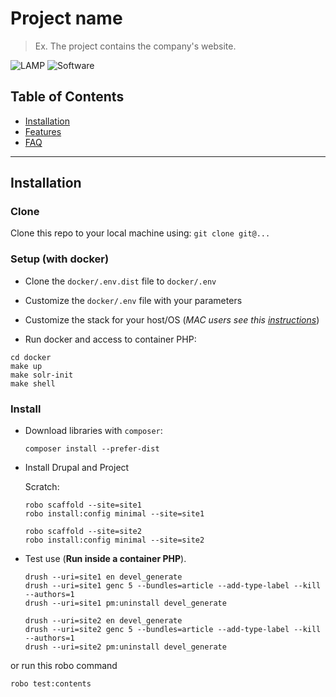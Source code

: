 # Project name

> Ex. The project contains the company's website.

![LAMP](https://img.shields.io/badge/LAMP-Docker-blue)
![Software](https://img.shields.io/badge/Software-Drupal8-blue)

## Table of Contents

- [Installation](#installation)
- [Features](#features)
- [FAQ](#faq)

---

## Installation

### Clone

Clone this repo to your local machine using: `git clone git@...`

### Setup (with docker)

- Clone the `docker/.env.dist` file to `docker/.env`

- Customize the `docker/.env` file with your parameters

- Customize the stack for your host/OS (_MAC users see this [instructions](https://wodby.com/docs/1.0/stacks/drupal/local/#docker-for-mac)_)

- Run docker and access to container PHP:

```shell
cd docker
make up
make solr-init
make shell
```

### Install

- Download libraries with `composer`:

  ```shell
  composer install --prefer-dist
  ```

- Install Drupal and Project

  Scratch:

  ```shell
  robo scaffold --site=site1
  robo install:config minimal --site=site1
  
  robo scaffold --site=site2
  robo install:config minimal --site=site2 
  ```

- Test use (**Run inside a container PHP**).

  ```shell
  drush --uri=site1 en devel_generate
  drush --uri=site1 genc 5 --bundles=article --add-type-label --kill --authors=1
  drush --uri=site1 pm:uninstall devel_generate
  
  drush --uri=site2 en devel_generate
  drush --uri=site2 genc 5 --bundles=article --add-type-label --kill --authors=1
  drush --uri=site2 pm:uninstall devel_generate
  ```

or run this robo command

  ```shell
  robo test:contents
  ```
